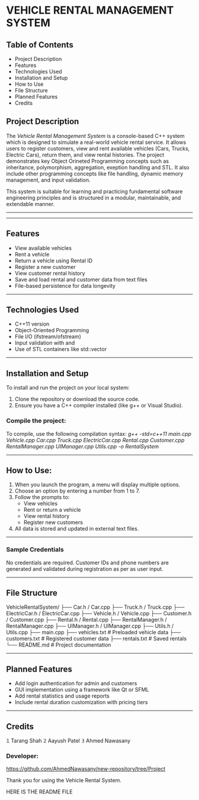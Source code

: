 # VEHICLE RENTAL MANAGEMENT SYSTEM

## Table of Contents

- Project Description
- Features
- Technologies Used
- Installation and Setup
- How to Use
- File Structure
- Planned Features
- Credits

## Project Description

The *Vehicle Rental Management System* is a console-based C++ system which is designed to simulate a real-world vehicle rental service. It allows users to register customers, view and rent available vehicles (Cars, Trucks, Electric Cars), return them, and view rental histories. The project demonstrates key Object Orineted Programming concepts such as inheritance, polymorphism, aggregation, exeption handling and STL. It also include other programming concepts like file handling, dynamic memory management, and input validation.

This system is suitable for learning and practicing fundamental software engineering principles and is structured in a modular, maintainable, and extendable manner.

---

---

## Features

- View available vehicles
- Rent a vehicle
- Return a vehicle using Rental ID
- Register a new customer
- View customer rental history
- Save and load rental and customer data from text files
- File-based persistence for data longevity

---

## Technologies Used

- C++11 version
- Object-Oriented Programming
- File I/O (ifstream/ofstream)
- Input validation with <regex> and <limits>
- Use of STL containers like std::vector

---

## Installation and Setup

To install and run the project on your local system:

1. Clone the repository or download the source code.
2. Ensure you have a C++ compiler installed (like g++ or Visual Studio).

### Compile the project:

To compile, use the following compilation syntax:
*g++ -std=c++11 main.cpp Vehicle.cpp Car.cpp Truck.cpp ElectricCar.cpp Rental.cpp Customer.cpp RentalManager.cpp UIManager.cpp Utils.cpp -o RentalSystem*

---

## How to Use:

1. When you launch the program, a menu will display multiple options.
2. Choose an option by entering a number from 1 to 7.
3. Follow the prompts to:
   - View vehicles
   - Rent or return a vehicle
   - View rental history
   - Register new customers
4. All data is stored and updated in external text files.

---

### Sample Credentials

No credentials are required. Customer IDs and phone numbers are generated and validated during registration as per as user input.

---

## File Structure

VehicleRentalSystem/
├── Car.h / Car.cpp
├── Truck.h / Truck.cpp
├── ElectricCar.h / ElectricCar.cpp
├── Vehicle.h / Vehicle.cpp
├── Customer.h / Customer.cpp
├── Rental.h / Rental.cpp
├── RentalManager.h / RentalManager.cpp
├── UIManager.h / UIManager.cpp
├── Utils.h / Utils.cpp
├── main.cpp
├── vehicles.txt # Preloaded vehicle data
├── customers.txt # Registered customer data
├── rentals.txt # Saved rentals
└── README.md # Project documentation

---

## Planned Features

- Add login authentication for admin and customers
- GUI implementation using a framework like Qt or SFML
- Add rental statistics and usage reports
- Include rental duration customization with pricing tiers

---

## Credits

𝟙 Tarang Shah
𝟚 Aayush Patel
𝟛 Ahmed Nawasany

### Developer:

https://github.com/AhmedNawasany/new-repository/tree/Project

Thank you for using the Vehicle Rental System.

HERE IS THE README FILE